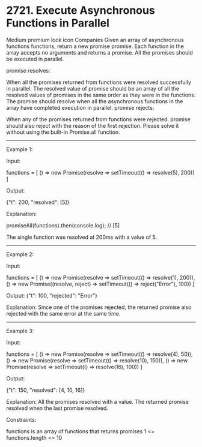 # 2721. Execute Asynchronous Functions in Parallel

Medium
premium lock icon
Companies
Given an array of asynchronous functions functions, return a new promise promise. Each function in the array accepts no arguments and returns a promise. All the promises should be executed in parallel.

promise resolves:

When all the promises returned from functions were resolved successfully in parallel. The resolved value of promise should be an array of all the resolved values of promises in the same order as they were in the functions. The promise should resolve when all the asynchronous functions in the array have completed execution in parallel.
promise rejects:

When any of the promises returned from functions were rejected. promise should also reject with the reason of the first rejection.
Please solve it without using the built-in Promise.all function.

<hr>

Example 1:

Input:

functions = [
() => new Promise(resolve => setTimeout(() => resolve(5), 200))
]

Output:

{"t": 200, "resolved": [5]}

Explanation:

promiseAll(functions).then(console.log); // [5]

The single function was resolved at 200ms with a value of 5.

<hr>

Example 2:

Input:

functions = [
() => new Promise(resolve => setTimeout(() => resolve(1), 200)),
() => new Promise((resolve, reject) => setTimeout(() => reject("Error"), 100))
]

Output:
{"t": 100, "rejected": "Error"}

Explanation: Since one of the promises rejected, the returned promise also rejected with the same error at the same time.

<hr>

Example 3:

Input:

functions = [
() => new Promise(resolve => setTimeout(() => resolve(4), 50)),
() => new Promise(resolve => setTimeout(() => resolve(10), 150)),
() => new Promise(resolve => setTimeout(() => resolve(16), 100))
]

Output:

{"t": 150, "resolved": [4, 10, 16]}

Explanation: All the promises resolved with a value. The returned promise resolved when the last promise resolved.

Constraints:

functions is an array of functions that returns promises
1 <= functions.length <= 10
